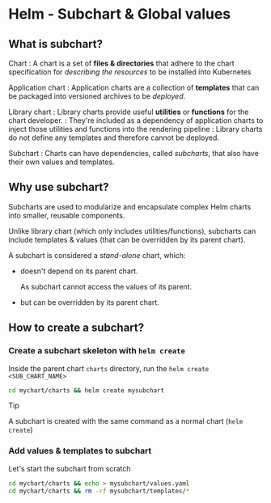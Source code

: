 # Helm - Subchart & Global values

## What is subchart?

Chart
: A chart is a set of **files & directories** that adhere to the chart specification for _describing the
resources_ to be installed into Kubernetes

Application chart
: Application charts are a collection of **templates** that can be packaged into versioned archives to be _deployed_.

Library chart
: Library charts provide useful **utilities** or **functions** for the chart developer.
: They're included as a dependency of application charts to inject those utilities and functions into the rendering pipeline
: Library charts do not define any templates and therefore cannot be deployed.

Subchart
: Charts can have dependencies, called _subcharts_, that also have their own values and templates.

## Why use subchart?

Subcharts are used to modularize and encapsulate complex Helm charts into smaller, reusable components.

Unlike library chart (which only includes utilities/functions), subcharts can include templates & values (that can be overridden by its parent chart).

A subchart is considered a _stand-alone_ chart, which:

- doesn't depend on its parent chart.
  
  As subchart cannot access the values of its parent.

- but can be overridden by its parent chart.

## How to create a subchart?

### Create a subchart skeleton with `helm create`

Inside the parent chart `charts` directory, run the `helm create <SUB_CHART_NAME>`

```bash
cd mychart/charts && helm create mysubchart
```

> [!TIP]
> A subchart is created with the same command as a normal chart (`helm create`)

### Add values & templates to subchart

Let's start the subchart from scratch

```bash
cd mychart/charts && echo > mysubchart/values.yaml
cd mychart/charts && rm -rf mysubchart/templates/*
```